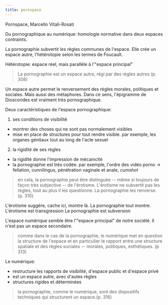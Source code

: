 ```yaml
---
title: pornspace
---
```


Pornspace, Marcello Vitali-Rosati

Du pornographique au numérique: homologie normative dans deux espaces contraints.

La pornographie subvertit les règles communes de l'espace.
Elle crée un espace autre, l'hétérotopie selon les termes de Foucault.

Hétérotopie: espace réel, mais parallèle à l'"espace principal"

> La pornographie est un espace autre, régi par des règles autres (p. 308)

Un espace autre permet le renversement des règles morales, politiques et sociales.
Mais aussi des métaphores.
Dans ce sens, l'épigramme de Dioscorides est vraiment très pornographique. 

Deux caractéristiques de l'espace pornographique: 
1. ses conditions de visibilité 
- montrer des choses qui ne sont pas normalement visibles
- mise en place de structures pour tout rendre visible. par exemple, les organes génitaux tout au long de l'acte sexuel
2. la rigidité de ses règles
- la rigidité donne l'impression de mécanicité
- la pornographie est très codée. par exemple, l'ordre des vidéo porno -> fellation, cunnilingus, pénétration vaginale et anale, *cumshot*

> en cela, la pornographie peut être distinguée -- même si toujours de façon très subjective -- de l'érotisme. L'érotisme ne subvertit pas les règles, tout au plus il les questionne. La pornographie les renverse. (p. 310)

L'érotisme suggère, cache ici, montre là.
La pornographie tout montre.
L'érotisme est transgression
La pornographie est subversion

L'espace numérique semble être l'"espace principal" de notre société.
Il n'est pas un espace secondaire.

> comme dans le cas de la pornographie, le numérique met en question la structure de l'espace et en particulier le rapport entre une structure spatiale et des règles sociales -- morales, politiques, esthétiques. (p 313)

Le numérique:
- restructure les rapports de visibilité, d'espace public et d'espace privé
- est un espace autre, avec d'autes règles
- structures rigides et déterminées

> la pornographie, comme le numérique, sont des dispositifs techniques qui structurent un espace.(p. 316)
